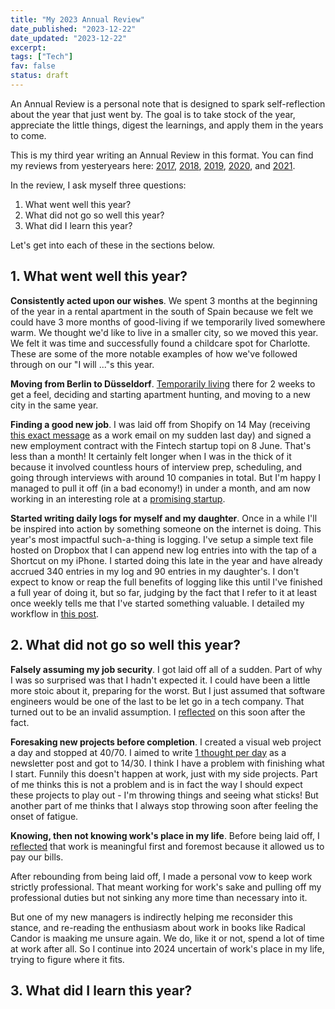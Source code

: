```yaml
---
title: "My 2023 Annual Review"
date_published: "2023-12-22"
date_updated: "2023-12-22"
excerpt:
tags: ["Tech"]
fav: false
status: draft
---
```


An Annual Review is a personal note that is designed to spark self-reflection about the year that just went by. The goal is to take stock of the year, appreciate the little things, digest the learnings, and apply them in the years to come.

This is my third year writing an Annual Review in this format. You can find my reviews from yesteryears here: [2017](/2017-12-31-new-years-resolution-2018/), [2018](/2018-12-29-my-favourite-posts-from-2018/), [2019](/2019-12-31-goals-for-2020/), [2020](/2020-12-13-my-2020-annual-review/), and [2021](/2022-01-02-my-2021-annual-review/).

In the review, I ask myself three questions:

1. What went well this year?
2. What did not go so well this year?
3. What did I learn this year?

Let's get into each of these in the sections below.

## 1.  What went well this year?

**Consistently acted upon our wishes**. We spent 3 months at the beginning of the year in a rental apartment in the south of Spain because we felt we could have 3 more months of good-living if we temporarily lived somewhere warm. We thought we'd like to live in a smaller city, so we moved this year. We felt it was time and successfully found a childcare spot for Charlotte. These are some of the more notable examples of how we've followed through on our "I will ..."s this year.

**Moving from Berlin to Düsseldorf**. [Temporarily living](https://nickang.substack.com/p/dusseldorf-first-impressions) there for 2 weeks to get a feel, deciding and starting apartment hunting, and moving to a new city in the same year.

**Finding a good new job**. I was laid off from Shopify on 14 May (receiving [this exact message](https://www.shopify.com/news/important-team-and-business-changes) as a work email on my sudden last day) and signed a new employment contract with the Fintech startup topi on 8 June. That's less than a month! It certainly felt longer when I was in the thick of it because it involved countless hours of interview prep, scheduling, and going through interviews with around 10 companies in total. But I'm happy I managed to pull it off (in a bad economy!) in under a month, and am now working in an interesting role at a [promising startup](https://www.wired.co.uk/article/hottest-startups-berlin-2023).

**Started writing daily logs for myself and my daughter**. Once in a while I'll be inspired into action by something someone on the internet is doing. This year's most impactful such-a-thing is logging. I've setup a simple text file hosted on Dropbox that I can append new log entries into with the tap of a Shortcut on my iPhone. I started doing this late in the year and have already accrued 340 entries in my log and 90 entries in my daughter's. I don't expect to know or reap the full benefits of logging like this until I've finished a full year of doing it, but so far, judging by the fact that I refer to it at least once weekly tells me that I've started something valuable. I detailed my workflow in [this post](/1-2-3-logged/).

## 2.  What did not go so well this year?

**Falsely assuming my job security**. I got laid off all of a sudden. Part of why I was so surprised was that I hadn't expected it. I could have been a little more stoic about it, preparing for the worst. But I just assumed that software engineers would be one of the last to be let go in a tech company. That turned out to be an invalid assumption. I [reflected](https://nickang.substack.com/p/reflections-on-being-laid-off-5-lessons) on this soon after the fact.

**Foresaking new projects before completion**. I created a visual web project a day and stopped at 40/70. I aimed to write [1 thought per day](https://nickang.substack.com/p/1tpd1-the-time-gap-between-idea-and) as a newsletter post and got to 14/30. I think I have a problem with finishing what I start. Funnily this doesn't happen at work, just with my side projects. Part of me thinks this is not a problem and is in fact the way I should expect these projects to play out - I'm throwing things and seeing what sticks! But another part of me thinks that I always stop throwing soon after feeling the onset of fatigue.

**Knowing, then not knowing work's place in my life**. Before being laid off, I [reflected](https://nickang.substack.com/p/the-meaning-in-your-job-beyond-the) that work is meaningful first and foremost because it allowed us to pay our bills.

After rebounding from being laid off, I made a personal vow to keep work strictly professional. That meant working for work's sake and pulling off my professional duties but not sinking any more time than necessary into it.

But one of my new managers is indirectly helping me reconsider this stance, and re-reading the enthusiasm about work in books like Radical Candor is maaking me unsure again. We do, like it or not, spend a lot of time at work after all. So I continue into 2024 uncertain of work's place in my life, trying to figure where it fits.

## 3.  What did I learn this year?

